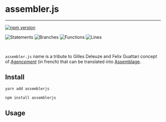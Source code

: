 # assembler.js

---

[![npm version](https://badge.fury.io/js/assemblerjs.svg)](https://badge.fury.io/js/assemblerjs)

![Statements](https://img.shields.io/badge/statements-84.3%25-yellow.svg?style=flat) ![Branches](https://img.shields.io/badge/branches-74.58%25-red.svg?style=flat) ![Functions](https://img.shields.io/badge/functions-81.48%25-yellow.svg?style=flat) ![Lines](https://img.shields.io/badge/lines-83.9%25-yellow.svg?style=flat)

<br />

`assembler.js` name is a tribute to Gilles Deleuze and Felix Guattari concept of [_Agencement_](<https://fr.wikipedia.org/wiki/Agencement_(philosophie)>) (in french) that can be translated into [Assemblage](<https://en.wikipedia.org/wiki/Assemblage_(philosophy)>).

## Install

```sh
yarn add assemblerjs
```

```sh
npm install assemblerjs
```

## Usage

